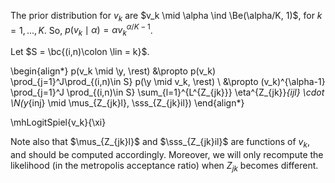 The prior distribution for $v_k$ are $v_k \mid \alpha \ind \Be(\alpha/K, 1)$, for 
$k = 1,...,K$. So, $p(v_k \mid \alpha) = \alpha v_k^{\alpha/K-1}$. 

Let $S = \bc{(i,n)\colon \lin = k}$.

\begin{align*}
p(v_k \mid \y, \rest) &\propto p(v_k) \prod_{j=1}^J\prod_{(i,n)\in S} p(\y \mid v_k, \rest) \\
&\propto (v_k)^{\alpha-1} \prod_{j=1}^J \prod_{(i,n)\in S}
\sum_{l=1}^{L^{Z_{jk}}} \eta^{Z_{jk}}_{ijl} \cdot
\N(y_{inj} \mid \mus_{Z_{jk}l}, \sss_{Z_{jk}il})
\end{align*}

\mhLogitSpiel{v_k}{\xi}

Note also that $\mus_{Z_{jk}l}$ and $\sss_{Z_{jk}il}$ are functions of $v_k$,
and should be computed accordingly. Moreover, we will only recompute the
likelihood (in the metropolis acceptance ratio) when $Z_{jk}$ becomes
different.

